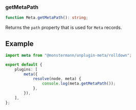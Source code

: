 ### getMetaPath

```ts
function Meta.getMetaPath(): string;
```

Returns the `path` property that is used for `Meta` records.

## Example

```ts [Rolldown]
import meta from "@monstermann/unplugin-meta/rolldown";

export default {
    plugins: [
        meta({
            resolve(node, meta) {
                console.log(meta.getMetaPath());
            },
        }),
    ],
};
```
